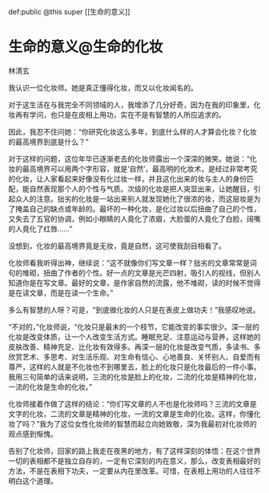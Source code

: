 def:public @this super [[生命的意义]]

# 生命的意义@生命的化妆

林清玄　　　　　　　　　　　　　　　　　

我认识一位化妆师。她是真正懂得化妆，而又以化妆闻名的。

对于这生活在与我完全不同领域的人，我增添了几分好奇，因为在我的印象里，化妆再有学问，也只是在皮相上用功，实在不是有智慧的人所应追求的。

因此，我忍不住问她：“你研究化妆这么多年，到底什么样的人才算会化妆？化妆的最高境界到底是什么？”

对于这样的问题，这位年华已逐渐老去的化妆师露出一个深深的微笑。她说：“化妆的最高境界可以用两个字形容，就是‘自然’，最高明的化妆术，是经过非常考究的化妆，让人家看起来好像没有化过妆一样，并且这化出来的妆与主人的身份匹配，能自然表现那个人的个性与气质。次级的化妆是把人突显出来，让她醒目，引起众人的注意。拙劣的化妆是一站出来别人就发现她化了很浓的妆，而这层妆是为了掩盖自己的缺点或年龄的。最坏的一种化妆，是化过妆以后扭曲了自己的个性，又失去了五官的协调，例如小眼睛的人竟化了浓眉，大脸蛋的人竟化了白脸，阔嘴的人竟化了红唇……”

没想到，化妆的最高境界竟是无妆，竟是自然，这可使我刮目相看了。

化妆师看我听得出神，继续说：“这不就像你们写文章一样？拙劣的文章常常是词句的堆砌，扭曲了作者的个性。好一点的文章是光芒四射，吸引人的视线，但别人知道你是在写文章。最好的文章，是作家自然的流露，他不堆砌，读的时候不觉得是在读文章，而是在读一个生命。”

多么有智慧的人呀？可是，“到底做化妆的人只是在表皮上做功夫！”我感叹地说。

“不对的，”化妆师说，“化妆只是最末的一个枝节，它能改变的事实很少。深一层的化妆是改变体质，让一个人改变生活方式。睡眠充足、注意运动与营养，这样她的皮肤改善、精神充足、比化妆有效得多。再深一层的化妆是改变气质，多读书、多欣赏艺术、多思考、对生活乐观、对生命有信心、心地善良、关怀别人、自爱而有尊严，这样的人就是不化妆也不到哪里去，脸上的化妆只是化妆最后的一件小事。我用三句简单的话来说明，三流的化妆是脸上的化妆，二流的化妆是精神的化妆，一流的化妆是生命的化妆。”

化妆师接着作做了这样的结论：“你们写文章的人不也是化妆师吗？三流的文章是文字的化妆，二流的文章是精神的化妆，一流的文章是生命的化妆。这样，你懂化妆了吗？”我为了这位女性化妆师的智慧而起立向她致敬，深为我最初对化妆师的观点感到惭愧。

告别了化妆师，回家的路上我走在夜黑的地方，有了这样深刻的体悟：在这个世界一切的表相都不是独立自存的，一定有它深刻的内在意义，那么，改变表相最好的方法，不是在表相下功夫，一定要从内在里改革。可惜，在表相上用功的人往往不明白这个道理。